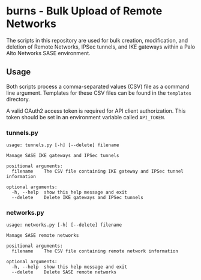 # burns - Bulk Upload of Remote Networks 
The scripts in this repository are used for bulk creation, modification, and deletion of Remote Networks, IPSec tunnels, and IKE gateways within a Palo Alto Networks SASE environment.

## Usage
Both scripts process a comma-separated values (CSV) file as a command line argument.  Templates for these CSV files can be found in the `templates` directory.

A valid OAuth2 access token is required for API client authorization.  This token should be set in an environment variable called `API_TOKEN`.

### tunnels.py
```
usage: tunnels.py [-h] [--delete] filename

Manage SASE IKE gateways and IPSec tunnels

positional arguments:
  filename    The CSV file containing IKE gateway and IPSec tunnel information

optional arguments:
  -h, --help  show this help message and exit
  --delete    Delete IKE gateways and IPSec tunnels
  ```

### networks.py
```
usage: networks.py [-h] [--delete] filename

Manage SASE remote networks

positional arguments:
  filename    The CSV file containing remote network information

optional arguments:
  -h, --help  show this help message and exit
  --delete    Delete SASE remote networks
  ```


